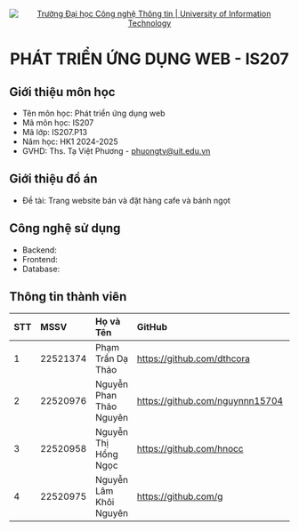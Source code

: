 <p align="center">
  <a href="https://www.uit.edu.vn/" title="Trường Đại học Công nghệ Thông tin" style="border: none;">
    <img src="https://i.imgur.com/WmMnSRt.png" alt="Trường Đại học Công nghệ Thông tin | University of Information Technology">
  </a>
</p>

<h1 align="center"><b>PHÁT TRIỂN ỨNG DỤNG WEB - IS207</b></h>

## Giới thiệu môn học
+ Tên môn học: Phát triển ứng dụng web
+ Mã môn học: IS207
+ Mã lớp: IS207.P13
+ Năm học: HK1 2024-2025
+ GVHD: Ths. Tạ Việt Phương - phuongtv@uit.edu.vn

## Giới thiệu đồ án
+ Đề tài: Trang website bán và đặt hàng cafe và bánh ngọt
## Công nghệ sử dụng
+ Backend: 
+ Frontend: 
+ Database: 
## Thông tin thành viên
| STT | MSSV     | Họ và Tên                | GitHub                            | Email                  |
| :-- | :------- | :----------------------- | :-------------------------------- | :--------------------- |
| 1   | 22521374 | Phạm Trần Dạ Thảo        | https://github.com/dthcora        | 22521374@gm.uit.edu.vn |
| 2   | 22520976 | Nguyễn Phan Thảo Nguyên  | https://github.com/nguynnn15704   | 22520976@gm.uit.edu.vn |
| 3   | 22520958 | Nguyễn Thị Hồng Ngọc     | https://github.com/hnocc          | 22520958@gm.uit.edu.vn |
| 4   | 22520975 | Nguyễn Lâm Khôi Nguyên   | https://github.com/g              | 22520975@gm.uit.edu.vn |

